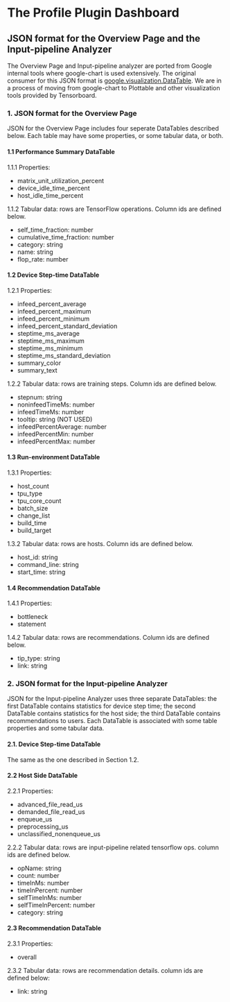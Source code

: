 # The Profile Plugin Dashboard

## JSON format for the Overview Page and the Input-pipeline Analyzer

The Overview Page and Input-pipeline analyzer are ported from Google internal
tools where google-chart is used extensively. The original consumer for this
JSON format is
[google.visualization.DataTable](https://developers.google.com/chart/interactive/docs/reference#DataTable).
We are in a process of moving from google-chart to Plottable and other
visualization tools provided by Tensorboard.

### 1. JSON format for the Overview Page

JSON for the Overview Page includes four seperate DataTables described below.
Each table may have some properties, or some tabular data, or both.

#### 1.1 Performance Summary DataTable

1.1.1 Properties:

*   matrix_unit_utilization_percent
*   device_idle_time_percent
*   host_idle_time_percent

1.1.2 Tabular data: rows are TensorFlow operations. Column ids are defined
below.

*   self_time_fraction: number
*   cumulative_time_fraction: number
*   category: string
*   name: string
*   flop_rate: number

#### 1.2 Device Step-time DataTable

1.2.1 Properties:

*   infeed_percent_average
*   infeed_percent_maximum
*   infeed_percent_minimum
*   infeed_percent_standard_deviation
*   steptime_ms_average
*   steptime_ms_maximum
*   steptime_ms_minimum
*   steptime_ms_standard_deviation
*   summary_color
*   summary_text

1.2.2 Tabular data: rows are training steps. Column ids are defined below.

*   stepnum: string
*   noninfeedTimeMs: number
*   infeedTimeMs: number
*   tooltip: string (NOT USED)
*   infeedPercentAverage: number
*   infeedPercentMin: number
*   infeedPercentMax: number

#### 1.3 Run-environment DataTable

1.3.1 Properties:

*   host_count
*   tpu_type
*   tpu_core_count
*   batch_size
*   change_list
*   build_time
*   build_target

1.3.2 Tabular data: rows are hosts. Column ids are defined below.

*   host_id: string
*   command_line: string
*   start_time: string

#### 1.4 Recommendation DataTable

1.4.1 Properties:

*   bottleneck
*   statement

1.4.2 Tabular data: rows are recommendations. Column ids are defined below.

*   tip_type: string
*   link: string

### 2. JSON format for the Input-pipeline Analyzer

JSON for the Input-pipeline Analyzer uses three separate DataTables: the first
DataTable contains statistics for device step time; the second DataTable
contains statistics for the host side; the third DataTable contains
recommendations to users. Each DataTable is associated with some table
properties and some tabular data.

#### 2.1. Device Step-time DataTable

The same as the one described in Section 1.2.

#### 2.2 Host Side DataTable

2.2.1 Properties:

*   advanced_file_read_us
*   demanded_file_read_us
*   enqueue_us
*   preprocessing_us
*   unclassified_nonenqueue_us

2.2.2 Tabular data: rows are input-pipeline related tensorflow ops. column ids
are defined below.

*   opName: string
*   count: number
*   timeInMs: number
*   timeInPercent: number
*   selfTimeInMs: number
*   selfTimeInPercent: number
*   category: string

#### 2.3 Recommendation DataTable

2.3.1 Properties:

*   overall

2.3.2 Tabular data: rows are recommendation details. column ids are defined
below:

*   link: string
